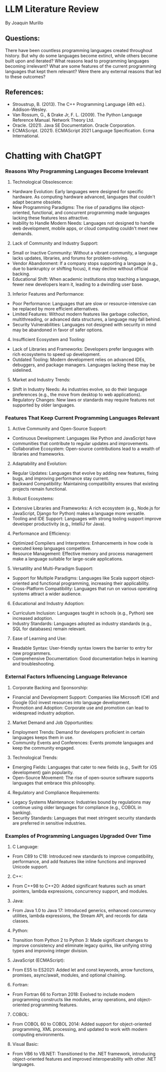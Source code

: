 # LLM Literature Review
By Joaquin Murillo

## Questions:
There have been countless programming languages created throughout history. But why do some languages become extinct, while others become built upon and iterated? What reasons lead to programming languages becoming irrelevant? What are some features of the current programming languages that kept them relevant? Were there any external reasons that led to these outcomes?

## References:
* Stroustrup, B. (2013). The C++ Programming Language (4th ed.). Addison-Wesley.
* Van Rossum, G., & Drake Jr, F. L. (2009). The Python Language Reference Manual. Network Theory Ltd.
* Oracle. (2021). Java SE Documentation. Oracle Corporation.
* ECMAScript. (2021). ECMAScript 2021 Language Specification. Ecma International.

# Chatting with ChatGPT
### Reasons Why Programming Languages Become Irrelevant
1. Technological Obsolescence:
* Hardware Evolution: Early languages were designed for specific hardware. As computing hardware advanced, languages that couldn't adapt became obsolete.
* New Programming Paradigms: The rise of paradigms like object-oriented, functional, and concurrent programming made languages lacking these features less attractive.
* Inability to Handle Modern Needs: Languages not designed to handle web development, mobile apps, or cloud computing couldn't meet new demands.

2. Lack of Community and Industry Support:
* Small or Inactive Community: Without a vibrant community, a language lacks updates, libraries, and forums for problem-solving.
* Vendor Abandonment: If a company stops supporting a language (e.g., due to bankruptcy or shifting focus), it may decline without official backing.
* Educational Shift: When academic institutions stop teaching a language, fewer new developers learn it, leading to a dwindling user base.

3. Inferior Features and Performance:
* Poor Performance: Languages that are slow or resource-intensive can be replaced by more efficient alternatives.
* Limited Features: Without modern features like garbage collection, multithreading, or advanced data structures, a language may fall behind.
* Security Vulnerabilities: Languages not designed with security in mind may be abandoned in favor of safer options.

4. Insufficient Ecosystem and Tooling:
* Lack of Libraries and Frameworks: Developers prefer languages with rich ecosystems to speed up development.
* Outdated Tooling: Modern development relies on advanced IDEs, debuggers, and package managers. Languages lacking these may be sidelined.

5. Market and Industry Trends:
* Shift in Industry Needs: As industries evolve, so do their language preferences (e.g., the move from desktop to web applications).
* Regulatory Changes: New laws or standards may require features not supported by older languages.

### Features That Keep Current Programming Languages Relevant
1. Active Community and Open-Source Support:
* Continuous Development: Languages like Python and JavaScript have communities that contribute to regular updates and improvements.
* Collaborative Ecosystem: Open-source contributions lead to a wealth of libraries and frameworks.

2. Adaptability and Evolution:
* Regular Updates: Languages that evolve by adding new features, fixing bugs, and improving performance stay current.
* Backward Compatibility: Maintaining compatibility ensures that existing projects remain functional.

3. Robust Ecosystems:
* Extensive Libraries and Frameworks: A rich ecosystem (e.g., Node.js for JavaScript, Django for Python) makes a language more versatile.
* Tooling and IDE Support: Languages with strong tooling support improve developer productivity (e.g., IntelliJ for Java).

4. Performance and Efficiency:
* Optimized Compilers and Interpreters: Enhancements in how code is executed keep languages competitive.
* Resource Management: Effective memory and process management make a language suitable for large-scale applications.

5. Versatility and Multi-Paradigm Support:
* Support for Multiple Paradigms: Languages like Scala support object-oriented and functional programming, increasing their applicability.
* Cross-Platform Compatibility: Languages that run on various operating systems attract a wider audience.

6. Educational and Industry Adoption:
* Curriculum Inclusion: Languages taught in schools (e.g., Python) see increased adoption.
* Industry Standards: Languages adopted as industry standards (e.g., SQL for databases) remain relevant.

7. Ease of Learning and Use:
* Readable Syntax: User-friendly syntax lowers the barrier to entry for new programmers.
* Comprehensive Documentation: Good documentation helps in learning and troubleshooting.

### External Factors Influencing Language Relevance
1. Corporate Backing and Sponsorship:
* Financial and Development Support: Companies like Microsoft (C#) and Google (Go) invest resources into language development.
* Promotion and Adoption: Corporate use and promotion can lead to widespread industry adoption.

2. Market Demand and Job Opportunities:
* Employment Trends: Demand for developers proficient in certain languages keeps them in use.
* Community Events and Conferences: Events promote languages and keep the community engaged.

3. Technological Trends:
* Emerging Fields: Languages that cater to new fields (e.g., Swift for iOS development) gain popularity.
* Open-Source Movement: The rise of open-source software supports languages that embrace this philosophy.

4. Regulatory and Compliance Requirements:
* Legacy Systems Maintenance: Industries bound by regulations may continue using older languages for compliance (e.g., COBOL in banking).
* Security Standards: Languages that meet stringent security standards are preferred in sensitive industries.

### Examples of Programming Languages Upgraded Over Time
1. C Language:
* From C89 to C18: Introduced new standards to improve compatibility, performance, and add features like inline functions and improved Unicode support.

2. C++:
* From C++98 to C++20: Added significant features such as smart pointers, lambda expressions, concurrency support, and modules.

3. Java:
* From Java 1.0 to Java 17: Introduced generics, enhanced concurrency utilities, lambda expressions, the Stream API, and records for data classes.

4. Python:
* Transition from Python 2 to Python 3: Made significant changes to improve consistency and eliminate legacy quirks, like unifying string types and improving integer division.

5. JavaScript (ECMAScript):
* From ES5 to ES2021: Added let and const keywords, arrow functions, promises, async/await, modules, and optional chaining.

6. Fortran:
* From Fortran 66 to Fortran 2018: Evolved to include modern programming constructs like modules, array operations, and object-oriented programming features.

7. COBOL:
* From COBOL 60 to COBOL 2014: Added support for object-oriented programming, XML processing, and updated to work with modern computing environments.

8. Visual Basic:
* From VB6 to VB.NET: Transitioned to the .NET framework, introducing object-oriented features and improved interoperability with other .NET languages.
